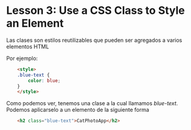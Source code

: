 # Lesson 3: Use a CSS Class to Style an Element

Las clases son estilos reutilizables que pueden ser agregados a varios elementos HTML

Por ejemplo:

~~~html
    <style>
    .blue-text {
        color: blue;
    }
    </style>
~~~

Como podemos ver, tenemos una clase a la cual llamamos _blue-text_.
Podemos aplicarselo a un elemento de la siguiente forma

~~~html
    <h2 class="blue-text">CatPhotoApp</h2>
~~~

